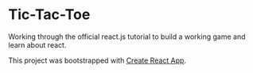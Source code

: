
# Tic-Tac-Toe

Working through the official react.js tutorial to build a working game and learn about react.

This project was bootstrapped with [Create React App](https://github.com/facebookincubator/create-react-app).
